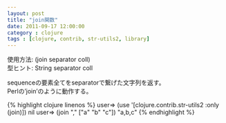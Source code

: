 ```yaml
---
layout: post
title: "join関数"
date: 2011-09-17 12:00:00
category : clojure
tags : [clojure, contrib, str-utils2, library]
---
```

使用方法: (join separator coll)  
型ヒント: String separator coll

sequenceの要素全てをseparatorで繋げた文字列を返す。  
Perlの’join’のように動作する。

<!--more-->

{% highlight clojure linenos %}
user=> (use '[clojure.contrib.str-utils2 :only (join)])
nil
user=> (join "," ["a" "b" "c"])
"a,b,c"
{% endhighlight %}
